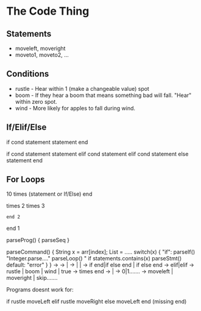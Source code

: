 # The Code Thing

## Statements

* moveleft, moveright
* moveto1, moveto2, ...


## Conditions

* rustle - Hear within 1 (make a changeable value) spot
* boom - If they hear a boom that means something bad will fall.  "Hear" within zero spot.
* wind - More likely for apples to fall during wind.

## If/Elif/Else

if cond
statement
statement
end

if cond
statement
statement
elif cond
statement
elif cond
statement
else
statement
end

## For Loops

10 times
(statement or If/Else)
end

times 2
    times 3

    end 2
end 1

parseProg()
{
    parseSeq
}

parseCommand()
{
    String x = arr[index];
    List<Statements> = .....
    switch(x)
    {
        "if":
            parseIf()
        "Integer.parse...."
            parseLoop()
        "
        if statements.contains(x)
            parseStmt()
        default:
            "error"
    }
}
<prog> -> <sequence>
<sequence> -> <command> | <sequence><command>
<command> -> <if> | <statement> | <loop>
<if> -> if <cond> <sequence> end|if <cond> <sequence> else <sequence> end | if<cond><sequence><elif> else <seqeuence> end
<elif> -> elif<cond><sequence><elif>|elif<cond><sequence>
<cond> -> rustle | boom | wind | true
<loop> -> <int> times <sequence> end
<int>  -> <digit><int> | <digit>
<digit> -> 0|1.......
<statement> -> moveleft | moveright | skip.......





Programs doesnt work for:

if rustle moveLeft elif rustle moveRight else moveLeft end (missing end)